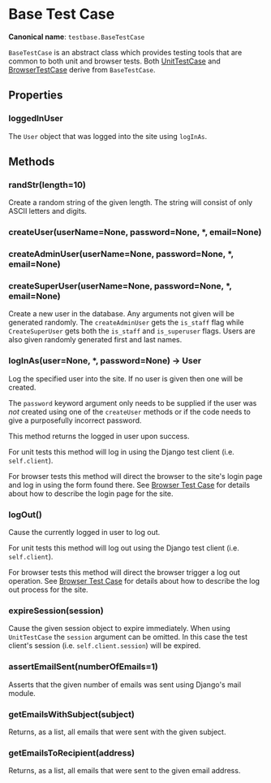 # Base Test Case

**Canonical name**: `testbase.BaseTestCase`

`BaseTestCase` is an abstract class which provides testing tools that are common to both unit and browser tests. Both 
[UnitTestCase](unit/unit.md) and [BrowserTestCase](browser/browser.md) derive from `BaseTestCase`.

## Properties

### loggedInUser

The `User` object that was logged into the site using `logInAs`.

## Methods

### randStr(length=10)

Create a random string of the given length. The string will consist of only ASCII letters and digits.

### createUser(userName=None, password=None, *, email=None)
### createAdminUser(userName=None, password=None, *, email=None)
### createSuperUser(userName=None, password=None, *, email=None)

Create a new user in the database. Any arguments not given will be generated randomly. The `createAdminUser` gets the
`is_staff` flag while `CreateSuperUser` gets both the `is_staff` and `is_superuser` flags. Users are also given
randomly generated first and last names.

### logInAs(user=None, *, password=None) -> User

Log the specified user into the site. If no user is given then one will be created.

The `password` keyword argument only needs to be supplied if the user was _not_
created using one of the `createUser` methods or if the code needs to give a purposefully incorrect 
password.

This method returns the logged in user upon success.

For unit tests this method will log in using the Django test client (i.e. `self.client`).

For browser tests this method will direct the browser to the site's login page and log in using the form found there.
See [Browser Test Case](browser/browser.md) for details about how to describe the login page for the site.

### logOut()

Cause the currently logged in user to log out.

For unit tests this method will log out using the Django test client (i.e. `self.client`).

For browser tests this method will direct the browser trigger a log out operation. See 
[Browser Test Case](browser/browser.md) for details about how to describe the log out process for the site.

### expireSession(session)

Cause the given session object to expire immediately. When using `UnitTestCase` the `session` argument can be
omitted. In this case the test client's session (i.e. `self.client.session`) will be expired.

### assertEmailSent(numberOfEmails=1)

Asserts that the given number of emails was sent using Django's mail module.

### getEmailsWithSubject(subject)

Returns, as a list, all emails that were sent with the given subject.

### getEmailsToRecipient(address)

Returns, as a list, all emails that were sent to the given email address.
